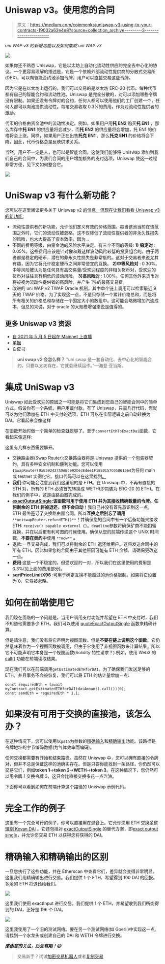 # Uniswap v3。使用您的合同

> 原文：<https://medium.com/coinmonks/uniswap-v3-using-to-your-contracts-19032a62e4e8?source=collection_archive---------3----------------------->

*uni WAP v3 的新增功能以及如何集成 uni WAP v3*

![](img/456661efad04659e6a90484e674c03d2.png)

如果你还不熟悉 Uniswap，它是以太坊上自动化流动性供应的完全去中心化的协议。一个更容易理解的描述是，它是一个依赖外部流动性提供商的分散式交易所(DEX)，可以向智能合约池添加令牌，用户可以直接交易这些令牌。

因为它是在以太坊上运行的，我们可以交易的是以太坊 ERC-20 代币。每种代币都有自己的智能合约和流动性池。Uniswap 是完全分散的，对可以添加哪些令牌没有限制。如果还没有令牌对的合约，任何人都可以使用他们的工厂创建一个，任何人都可以向池提供流动性。每笔交易收取 0.3%的费用，作为对流动性提供者的激励。

代币的价格由资金池中的流动性决定。例如，如果用户用**托 EN2** 购买**托 EN1** ，那么库存中**托 EN1** 的供应量将会减少，而**托 EN2** 的供应量将会增加，托 EN1 的价格将会上涨。同样，如果用户正在出售**托克 EN1** ，那么**托克 EN1** 的价格将会下降。因此，代币价格总是反映供求关系。

当然，用户不一定是人，也可以是智能合同。这使我们能够将 Uniswap 添加到我们自己的合同中，为我们合同的用户增加额外的支付选项。Uniswap 使这一过程非常方便，见下文如何整合它。

![](img/7e2904407534a1516e411a9ae8d46925.png)

# UniSwap v3 有什么新功能？

您可以在这里阅读更多关于 Uniswap v2 [的信息，但现在让我们看看 Uniswap v3 的新功能:](https://v2.info.uniswap.org/)

*   流动性提供者的新功能，允许他们定义有效的价格范围。每当该池当前在该范围之外时，它们的流动性被忽略。这不仅降低了流动性提供者的非永久性损失的风险，也大大提高了资本效率，因为…
*   不同的费用等级，由资金池的风险水平决定。有三个不同的等级:
    **1)** **稳定对** : 0.05%。这些费用应该是针对像和戴这样波动风险较低的投资组合的。由于两者都是稳定的硬币，潜在的非永久性损失是非常低的。这对于交易者来说尤其有趣，因为它将允许稳定硬币之间非常便宜的互换。
    **2)中等风险对** : 0.30%。中等风险被认为是任何具有高交易量/受欢迎程度的非相关货币对，受欢迎的货币对往往具有稍低的波动风险。
    **3)高风险对** : 1.00%。任何其他外来货币对将被视为流动性提供者的高风险，并产生 1%的最高交易费。
*   改进的 uni WAP v2 TWAP Oracle 机制，其中单个链上调用可以检索最近 9 天的 TWAP 价格。为了实现这一点，不是只存储一个累计价格总和，而是将所有相关的价格总和存储在一个固定大小的数组中。这可能会略微增加汽油成本，但总的来说，对于 oracle 的大规模增强来说是值得的。

## 更多 Uniswap v3 资源

*   [自 2021 年 5 月 5 日起在 Mainnet 上直播](https://uniswap.org/blog/launch-uniswap-v3/)
*   [单据](https://docs.uniswap.org/)
*   [白皮书](https://uniswap.org/whitepaper-v3.pdf)

> **uni swap v2 会怎么样？** “uni swap 是一套自动化、去中心化的智能合约。只要以太坊存在，它就会继续运作。”—海登·亚当斯。

# 集成 UniSwap v3

Uniswap 如此受欢迎的原因之一可能是将它们集成到您自己的智能合同中的简单方式。假设你有一个系统，用户用戴付款。有了 Uniswap，只需几行代码，您就可以为他们添加在 ETH 中支付的选项。ETH 可以在实际逻辑之前自动转换为 DAI。它看起来会像这样

在函数开始时做一个简单的检查就足够了。至于`convertEthToExactDai`函数，它看起来像这样:

这里有几样东西需要解开。

*   交换路由器(Swap Router):交换路由器将是 Uniswap 提供的一个包装器契约，具有多种安全机制和便利功能。您可以使用`ISwapRouter(0xE592427A0AEce92De3Edee1F18E0157C05861564`为任何 main 或 testnet 实例化它。接口代码可以在这里找到[。](https://github.com/Uniswap/uniswap-v3-periphery/blob/main/contracts/interfaces/ISwapRouter.sol)
*   **我们**:你可能会注意到我们这里用的是 ETH。在 Uniswap 中，不再有直接的 ETH 对，所有的 ETH 必须首先转换成 WETH(即包装为 ERC-20 的 ETH)。在我们的例子中，这是由路由器完成的。
*   [**exactOutputSingle**](https://docs.uniswap.org/reference/periphery/interfaces/ISwapRouter#exactoutputsingle)**:**该函数可用于使用 ETH 并为其接收精确数量的令牌。任何剩余的 ETH 将被退还，但**不会自动**！我自己并没有首先意识到这一点，ETH 最终签订了交换路由器合同。所以**互换之后别忘了调用** `**uniswapRouter.refundETH()**`！并确保您的合同中有一个后备功能来接收 ETH: `receive() payable external {}`。`deadline`参数将确保矿商不能扣留互换，并在以后更有利可图的时候使用。确保从您的前端传递这个 UNIX 时间戳，**不要在契约**中使用 `**now**` **。**
*   退款:一旦交易完成，我们可以将剩余的 ETH 退还给用户。这将发送合同中的所有 ETH，因此如果您的合同由于其他原因可能有 ETH 余额，请确保更改这一点。
*   **费用**:这是一个不稳定的，但受欢迎的一对，所以我们在这里使用的费用是 0.3%(见上面的费用部分)。
*   **sqrtPriceLimitX96** :可用于确定互换不能超过的池价格限制。如果将它设置为 0，它将被忽略。

# 如何在前端使用它

我们现在面临的一个问题是，当用户调用支付功能并希望在 ETH 中支付时，我们不知道他需要多少 ETH。我们可以使用 [quoteExactOutputSingle](https://docs.uniswap.org/reference/periphery/interfaces/IQuoter#quoteexactoutputsingle) 函数来精确计算。

但是请注意，我们没有将它声明为视图函数，但是**不要在链上调用这个函数**。它仍然意味着作为一个视图函数被调用，但由于它使用了非视图函数来计算结果，所以它不可能声明它本身是一个视图函数(Solidity 特性请求？).例如，使用 Web3 的 [call()](https://web3js.readthedocs.io/en/v1.3.4/web3-eth-contract.html#methods-mymethod-call) 功能在前端读取结果。

现在我们可以在前端调用`getEstimatedETHforDAI`。为了确保我们发送足够的 ETH，并且事务不会被恢复，我们可以将 ETH 的估计量增加一点:

```
const requiredEth = (await myContract.getEstimatedETHforDAI(daiAmount).call())[0];
const sendEth = requiredEth * 1.1;
```

# 如果没有可用于交换的直接池，该怎么办？

在这种情况下，您可以使用以`path`为参数的[精确输入](https://docs.uniswap.org/reference/periphery/interfaces/ISwapRouter#exactinput)和[精确输出](https://docs.uniswap.org/reference/periphery/interfaces/ISwapRouter#exactoutput)功能。该路径是令牌地址的字节编码数据(为气体效率而编码)。

任何交换都需要有开始和结束路径。虽然在 Uniswap 中，您可以拥有直接的令牌对，但并不总是保证这样的池确实存在。但是只要你能找到一条路径，你仍然可以交易它们，例如**token 1**→**token 2**→**WETH**→**token 3**。在这种情况下，您仍然可以用令牌 1 交换令牌 3，这只会比直接交换多花一点汽油。

下面你可以看到如何在前端计算这个路径的 Uniswap 示例代码。

# 完全工作的例子

这里有一个完全可行的例子，你可以直接用在混音上。它允许您用 ETH 交换[多整理剂 Kovan DAI](https://oasis.app/borrow?network=kovan) 。它还包括对 [exactOutputSingle](https://docs.uniswap.org/reference/periphery/interfaces/ISwapRouter#exactoutputsingle) 的替代方案，即[exact output single](https://docs.uniswap.org/reference/periphery/interfaces/ISwapRouter#exactinputsingle)，并允许您交易 ETH 以获得您将获得的 DAI。

# 精确输入和精确输出的区别

一旦您执行了这些功能，并在 Etherscan 中查看它们，差异就会变得非常明显。这里我们用精确输出进行交易。我们提供 1 个 ETH，希望得到 100 DAI 的回报。多余的 ETH 将退还给我们。

![](img/d703c63766dc207d1e8d927a2b1f5dec.png)

这里我们使用 exactInput 进行交易。我们提供 1 个 ETH，并希望收到我们所能得到的 DAI，正好是 196 个 DAI。

![](img/4d306d2b8cc06db5bc6fed388886fe34.png)

这里我使用了一个旧的测试网络。要在另一个测试网络(如 Goerli)中实现这一点，请找到一个水龙头或创建自己的 DAI 和 WETH 令牌进行交换。

***感谢您的关注，后会有期！😉***

> 交易新手？试试[加密交易机器人](/coinmonks/crypto-trading-bot-c2ffce8acb2a)或者[复制交易](/coinmonks/top-10-crypto-copy-trading-platforms-for-beginners-d0c37c7d698c)